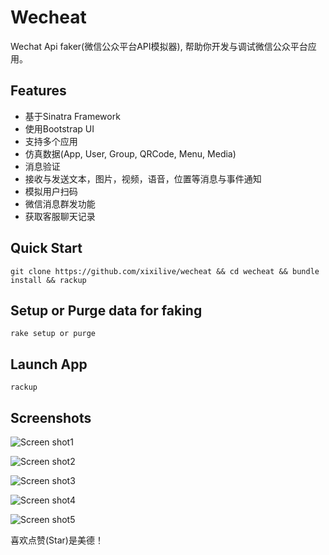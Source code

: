 Wecheat
====

Wechat Api faker(微信公众平台API模拟器), 帮助你开发与调试微信公众平台应用。

Features
----
* 基于Sinatra Framework
* 使用Bootstrap UI
* 支持多个应用
* 仿真数据(App, User, Group, QRCode, Menu, Media)
* 消息验证
* 接收与发送文本，图片，视频，语音，位置等消息与事件通知
* 模拟用户扫码
* 微信消息群发功能
* 获取客服聊天记录

Quick Start
----
```
git clone https://github.com/xixilive/wecheat && cd wecheat && bundle install && rackup
```

Setup or Purge data for faking
----
```
rake setup or purge
```

Launch App
----
```
rackup
```

Screenshots
----
![Screen shot1](http://img.hb.aicdn.com/e710375297765a2f13e195a3718efedeee18a48381d9-nlLxlq)

![Screen shot2](http://img.hb.aicdn.com/7454ec2d83cbb5f53b43a91cdc597f15b64c8b0016930-372lo4)

![Screen shot3](http://img.hb.aicdn.com/5aa30b6a8ef9631a47810c786b0e51435ad5870813ff5-Y0TQgY)

![Screen shot4](http://img.hb.aicdn.com/6fad2fc23384bf1ac6f0921187bd23de47fd053819a62-HDAkfk)

![Screen shot5](http://img.hb.aicdn.com/70d31b664bb1ea2c6eb05eff37cc5840bd2ccb25d26a-NYkiOr)


喜欢点赞(Star)是美德！
